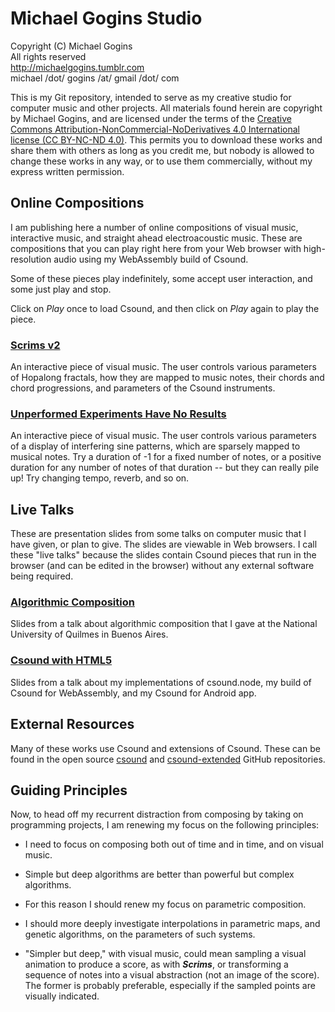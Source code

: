 # Michael Gogins Studio

Copyright (C) Michael Gogins<br>
All rights reserved<br>
http://michaelgogins.tumblr.com<br>
michael /dot/ gogins /at/ gmail /dot/ com

This is my Git repository, intended to serve as my creative studio for computer music and other projects. All materials found herein are copyright by Michael Gogins, and are licensed under the terms of the [Creative Commons Attribution-NonCommercial-NoDerivatives 4.0 International license (CC BY-NC-ND 4.0)](https://creativecommons.org/licenses/by-nc-nd/4.0/legalcode). This permits you to download these works and share them with others as long as you credit me, but nobody is allowed to change these works in any way, or to use them commercially, without my express written permission.

## Online Compositions

I am publishing here a number of online compositions of visual music, interactive music, and straight ahead electroacoustic music. These are compositions that you can play right here from your Web browser with high-resolution audio using my WebAssembly build of Csound.

Some of these pieces play indefinitely, some accept user interaction, and some just play and stop.

Click on _Play_ once to load Csound, and then click on _Play_ again to play the piece.

### [Scrims v2](https://gogins.github.io/csound-extended/scrims.html)

An interactive piece of visual music. The user controls various parameters of Hopalong fractals, how they are mapped to music notes, their chords and chord progressions, and parameters of the Csound instruments.

### [Unperformed Experiments Have No Results](https://gogins.github.io/csound-extended/Unperformed_experiments.html)

An interactive piece of visual music. The user controls various parameters of a display of interfering sine patterns, which are sparsely mapped to musical notes. Try a duration of -1 for a fixed number of notes, or a positive duration for any number of notes of that duration -- but they can really pile up! Try changing tempo, reverb, and so on.

## Live Talks

These are presentation slides from some talks on computer music that I have given, or plan to give. The slides are viewable in Web browsers. I call these "live talks" because the slides contain Csound pieces that run in the browser (and can be edited in the browser) without any external software being required.

### [Algorithmic Composition](https://gogins.github.io/michael.gogins.studio/algorithmic_composition.html) 

Slides from a talk about algorithmic composition that I gave at the National University of Quilmes in Buenos Aires.

### [Csound with HTML5](https://gogins.github.io/michael.gogins.studio/csound_with_html5.html)

Slides from a talk about my implementations of csound.node, my build of Csound for WebAssembly, and my Csound for Android app.

## External Resources

Many of these works use Csound and extensions of Csound. These can be found in the open source [csound](https://github.com/csound/csound) and [csound-extended](https://github.com/gogins/csound-extended) GitHub repositories.

## Guiding Principles

Now, to head off my recurrent distraction from composing by taking on programming projects, I am renewing my focus on the following principles:

* I need to focus on composing both out of time and in time, and on visual music.

* Simple but deep algorithms are better than powerful but complex algorithms.

* For this reason I should renew my focus on parametric composition.

* I should more deeply investigate interpolations in parametric maps, and genetic algorithms, on the parameters of such systems.

* "Simpler but deep," with visual music, could mean sampling a visual animation to produce a score, as with _**Scrims**_, or transforming a sequence of notes into a visual abstraction (not an image of the score). The former is probably preferable, especially if the sampled points are visually indicated.


